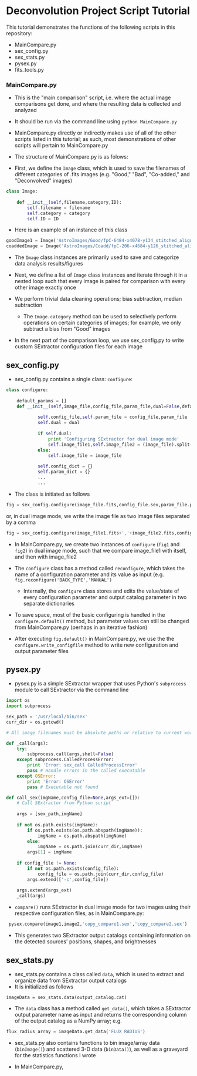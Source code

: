 # Deconvolution Project Script Tutorial

This tutorial demonstrates the functions of the following scripts in this repository:

- MainCompare.py
- sex_config.py
- sex_stats.py
- pysex.py
- fits_tools.py


### MainCompare.py

* This is the "main comparison" script, i.e. where the actual image comparisons get done, and where the resulting data is collected and analyzed
* It should be run via the command line using ```python MainCompare.py```
* MainCompare.py directly or indirectly makes use of all of the other scripts listed in this tutorial; as such, most demonstrations of other scripts will pertain to MainCompare.py
* The structure of MainCompare.py is as folows:

* First, we define the ```Image``` class, which is used to save the filenames of different categories of .fits images (e.g. "Good," "Bad", "Co-added," and "Deconvolved" images)
``` python
class Image:
    
    def __init__(self,filename,category,ID):
        self.filename = filename
        self.category = category
        self.ID = ID
```
* Here is an example of an instance of this class
``` python
goodImage1 = Image('AstroImages/Good/fpC-6484-x4078-y134_stitched_alignCropped.fits','Good','1')
coaddedImage = Image('AstroImages/Coadd/fpC-206-x4684-y126_stitched_alignCropped-COADD.fits','Coadded','')
```
* The ```Image``` class instances are primarily used to save and categorize data analysis results/figures

* Next, we define a list of ```Image``` class instances and iterate through it in a nested loop such that every image is paired for comparison with every other image exactly once
* We perform trivial data cleaning operations; bias subtraction, median subtraction
    * The ```Image.category``` method can be used to selectively perform operations on certain categories of images; for example, we only subtract a bias from "Good" images
* In the next part of the comparison loop, we use sex_config.py to write custom SExtractor configuration files for each image

## sex_config.py

* sex_config.py contains a single class: ```configure```:
``` python
class configure:
    
    default_params = []
    def __init__(self,image_file,config_file,param_file,dual=False,default_params=default_params):
            
            self.config_file,self.param_file = config_file,param_file
            self.dual = dual
            
            if self.dual:
                print 'Configuring SExtractor for dual image mode'
                self.image_file1,self.image_file2 = (image_file).split(',')
            else:
                self.image_file = image_file
                    
            self.config_dict = {}
            self.param_dict = {}
            ...
            ...
```
* The class is initiated as follows
``` python
fig = sex_config.configure(image_file.fits,config_file.sex,param_file.param)
```
or, in dual image mode, we write the image file as two image files separated by a comma
``` python
fig = sex_config.configure(image_file1.fits+','+image_file2.fits,config_file.sex,param_file.param,dual=True)
```
* In MainCompare.py, we create two instances of ```configure``` (```fig1``` and ```fig2```) in dual image mode, such that we compare image_file1 with itself, and then with image_file2
* The ```configure``` class has a method called ```reconfigure```, which takes the name of a configuration parameter and its value as input (e.g. ```fig.reconfigure('BACK_TYPE','MANUAL')```
    * Internally, the ```configure``` class stores and edits the value/state of every configuration parameter and output catalog parameter in two separate dictionaries
* To save space, most of the basic configuring is handled in the ```configure.default()``` method, but parameter values can still be changed from MainCompare.py (perhaps in an iterative fashion) 

* After executing ```fig.default()``` in MainCompare.py, we use the the ```configure.write_configfile``` method to write new configuration and output parameter files

## pysex.py

* pysex.py is a simple SExtractor wrapper that uses Python's ```subprocess``` module to call SExtractor via the command line
``` python
import os
import subprocess

sex_path = '/usr/local/bin/sex'
curr_dir = os.getcwd()

# All image filenames must be absolute paths or relative to current working directory

def _call(args):
    try:
        subprocess.call(args,shell=False)
    except subprocess.CalledProcessError:
        print 'Error: sex_call CalledProcessError'
        pass # Handle errors in the called executable
    except OSError:
        print 'Error: OSError'
        pass # Executable not found

def call_sex(imgName,config_file=None,args_ext=[]):
    # Call SExtractor from Python script
    
    args = [sex_path,imgName]
    
    if not os.path.exists(imgName):
        if os.path.exists(os.path.abspath(imgName)):
            imgName = os.path.abspath(imgName)
        else:
            imgName = os.path.join(curr_dir,imgName)
        args[1] = imgName
        
    if config_file != None:
        if not os.path.exists(config_file):
            config_file = os.path.join(curr_dir,config_file)
        args.extend(['-c',config_file])
        
    args.extend(args_ext)
    _call(args)
```
*  ```compare()``` runs SExtractor in dual image mode for two images using their respective configuration files, as in MainCompare.py:
``` python
 pysex.compare(image1,image2,'copy_compare1.sex','copy_compare2.sex')
```
* This generates two SExtractor output catalogs containing information on the detected sources' positions, shapes, and brightnesses

## sex_stats.py

* sex_stats.py contains a class called ```data```, which is used to extract and organize data from SExtractor output catalogs
* It is initialized as follows
```
imageData = sex_stats.data(output_catalog.cat)
```
* The ```data``` class has a method called ```get_data()```, which takes a SExtractor output parameter name as input and returns the corresponding column of the output catalog as a NumPy array; e.g.
``` python
flux_radius_array = imageData.get_data('FLUX_RADIUS')
```
* sex_stats.py also contains functions to bin image/array data (```binImage()```) and scattered 3-D data (```binData()```), as well as a graveyard for the statistics functions I wrote

* In MainCompare.py, 

